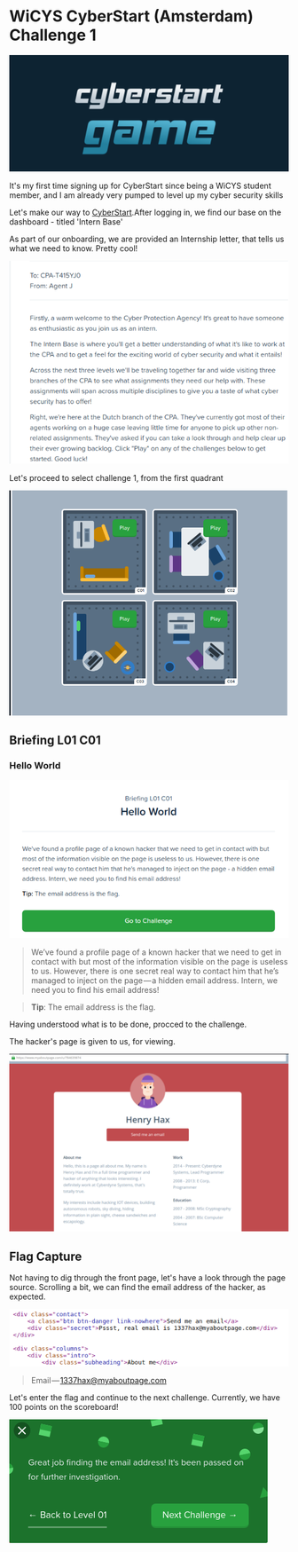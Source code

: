 # WiCYS CyberStart (Amsterdam) Challenge 1

![](../../.gitbook/assets/CS.png)

It's my first time signing up for CyberStart since being a WiCYS student member, and I am already very pumped to level up my cyber security skills

Let's make our way to [CyberStart](https://play.cyberstart.com/dashboard).After logging in, we find our base on the dashboard - titled 'Intern Base'

As part of our onboarding, we are provided an Internship letter, that tells us what we need to know. Pretty cool!

![](<../../.gitbook/assets/1 (3) (1).png>)

Let's proceed to select challenge 1, from the first quadrant

![](<../../.gitbook/assets/2 (1).png>)

## Briefing L01 C01

### Hello World

![](<../../.gitbook/assets/4 (1).png>)

> We’ve found a profile page of a known hacker that we need to get in contact with but most of the information visible on the page is useless to us. However, there is one secret real way to contact him that he’s managed to inject on the page — a hidden email address. Intern, we need you to find his email address!

> **Tip**: The email address is the flag.

Having understood what is to be done, procced to the challenge.

The hacker's page is given to us, for viewing.

![Hacker's page](<../../.gitbook/assets/5 (1).png>)

## Flag Capture

Not having to dig through the front page, let's have a look through the page source. Scrolling a bit, we can find the email address of the hacker, as expected.

![](../../.gitbook/assets/6.png)

> Email — 1337hax@myaboutpage.com

Let's enter the flag and continue to the next challenge. Currently, we have 100 points on the scoreboard!

![](<../../.gitbook/assets/7 (1).png>)
